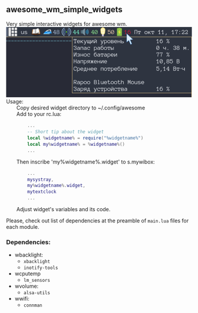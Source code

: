 ## awesome_wm_simple_widgets
Very simple interactive widgets for awesome wm.  
![screenshot](/misc/screenshot.png)  
Usage:  
&ensp;&ensp;&ensp;&ensp;Copy desired widget directory to ~/.config/awesome  
&ensp;&ensp;&ensp;&ensp;Add to your rc.lua:  
```lua
        ...
        -- Short tip about the widget
        local %widgetname% = require("%widgetname%")
        local my%widgetname% = %widgetname%()
        ...
```
&ensp;&ensp;&ensp;&ensp;Then inscribe 'my%widgetname%.widget' to s.mywibox:  
```lua
        ...
        mysystray,
        my%widgetname%.widget,
        mytextclock
        ...
```
&ensp;&ensp;&ensp;&ensp;Adjust widget's variables and its code.

Please, check out list of dependencies at the preamble of `main.lua` files for each module.  
### Dependencies:  
- wbacklight:
  - `xbacklight`
  - `inotify-tools`
- wcputemp
  - `lm_sensors`
- wvolume:
  - `alsa-utils`
- wwifi:
  - `connman`
